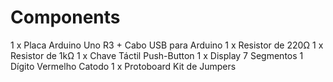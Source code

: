 # Components

1 x Placa Arduino Uno R3 + Cabo USB para Arduino
1 x Resistor de 220Ω
1 x Resistor de 1kΩ
1 x Chave Táctil Push-Button
1 x Display 7 Segmentos 1 Dígito Vermelho Catodo
1 x Protoboard
Kit de Jumpers
